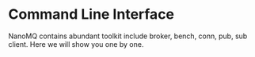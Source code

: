 # Command Line Interface

NanoMQ contains abundant toolkit include broker, bench, conn, pub, sub client. Here we will show you one by one.


